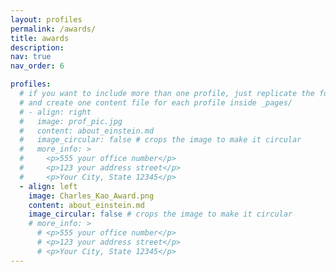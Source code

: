 ```yaml
---
layout: profiles
permalink: /awards/
title: awards
description: 
nav: true
nav_order: 6

profiles:
  # if you want to include more than one profile, just replicate the following block
  # and create one content file for each profile inside _pages/
  # - align: right
  #   image: prof_pic.jpg
  #   content: about_einstein.md
  #   image_circular: false # crops the image to make it circular
  #   more_info: >
  #     <p>555 your office number</p>
  #     <p>123 your address street</p>
  #     <p>Your City, State 12345</p>
  - align: left
    image: Charles_Kao_Award.png
    content: about_einstein.md
    image_circular: false # crops the image to make it circular
    # more_info: >
      # <p>555 your office number</p>
      # <p>123 your address street</p>
      # <p>Your City, State 12345</p>
---
```

